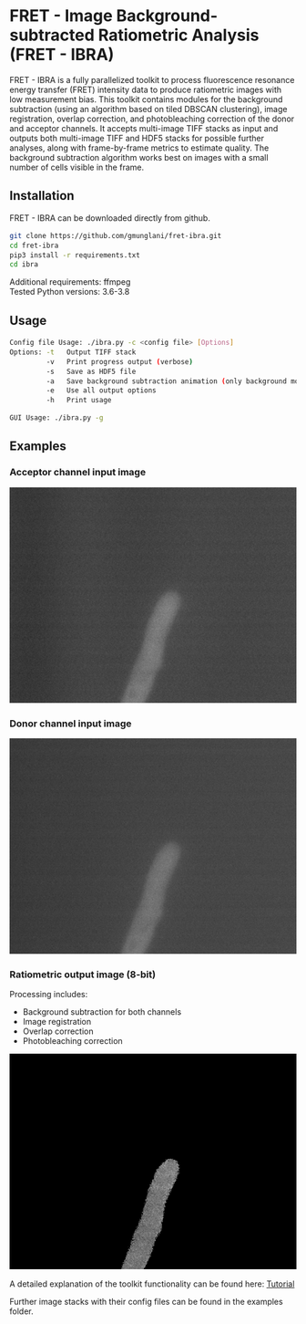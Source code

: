 # FRET - Image Background-subtracted Ratiometric Analysis (FRET - IBRA)

FRET - IBRA is a fully parallelized toolkit to process fluorescence resonance energy transfer (FRET) intensity data to produce ratiometric images with low measurement bias. This toolkit contains modules for the background subtraction (using an algorithm based on tiled DBSCAN clustering), image registration, overlap correction, and photobleaching correction of the donor and acceptor channels. It accepts multi-image TIFF stacks as input and outputs both multi-image TIFF and HDF5 stacks for possible further analyses, along with frame-by-frame metrics to estimate quality. The background subtraction algorithm works best on images with a small number of cells visible in the frame.


## Installation
FRET - IBRA can be downloaded directly from github.
```bash
git clone https://github.com/gmunglani/fret-ibra.git
cd fret-ibra
pip3 install -r requirements.txt
cd ibra
```
Additional requirements: ffmpeg \
Tested Python versions: 3.6-3.8

## Usage

```bash
Config file Usage: ./ibra.py -c <config file> [Options]
Options: -t   Output TIFF stack
         -v   Print progress output (verbose)
         -s   Save as HDF5 file
         -a   Save background subtraction animation (only background module)
         -e   Use all output options
         -h   Print usage
```

```bash
GUI Usage: ./ibra.py -g
```

## Examples

### Acceptor channel input image
![YFP](/examples/images/YFP_input.png)

### Donor channel input image
![CFP](/examples/images/CFP_input.png)

### Ratiometric output image (8-bit)
Processing includes:
* Background subtraction for both channels
* Image registration
* Overlap correction
* Photobleaching correction

![Ratio](/examples/images/Ratio_output.png)

A detailed explanation of the toolkit functionality can be found here: [Tutorial](/examples/Tutorial.md)

Further image stacks with their config files can be found in the examples folder.
